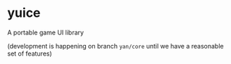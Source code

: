 # yuice

A portable game UI library

(development is happening on branch `yan/core` until we have a reasonable set of features)
